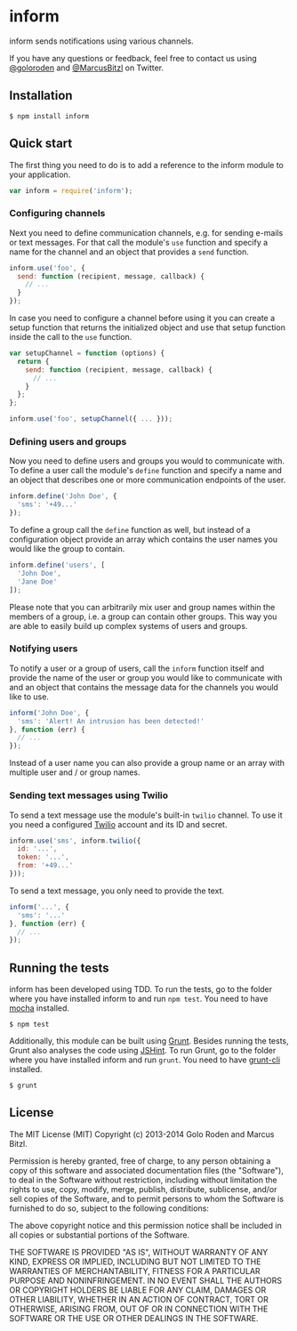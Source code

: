 # inform

inform sends notifications using various channels.

If you have any questions or feedback, feel free to contact us using [@goloroden](https://twitter.com/goloroden) and [@MarcusBitzl](https://twitter.com/MarcusBitzl) on Twitter.

## Installation

    $ npm install inform

## Quick start

The first thing you need to do is to add a reference to the inform module to your application.

```javascript
var inform = require('inform');
```

### Configuring channels

Next you need to define communication channels, e.g. for sending e-mails or text messages. For that call the module's `use` function and specify a name for the channel and an object that provides a `send` function.

```javascript
inform.use('foo', {
  send: function (recipient, message, callback) {
    // ...
  }
});
```

In case you need to configure a channel before using it you can create a setup function that returns the initialized object and use that setup function inside the call to the `use` function.

```javascript
var setupChannel = function (options) {
  return {
    send: function (recipient, message, callback) {
      // ...
    }
  };
};

inform.use('foo', setupChannel({ ... }));
```

### Defining users and groups

Now you need to define users and groups you would to communicate with. To define a user call the module's `define` function and specify a name and an object that describes one or more communication endpoints of the user.

```javascript
inform.define('John Doe', {
  'sms': '+49...'
});
```

To define a group call the `define` function as well, but instead of a configuration object provide an array which contains the user names you would like the group to contain.

```javascript
inform.define('users', [
  'John Doe',
  'Jane Doe'
]);
```

Please note that you can arbitrarily mix user and group names within the members of a group, i.e. a group can contain other groups. This way you are able to easily build up complex systems of users and groups.

### Notifying users

To notify a user or a group of users, call the `inform` function itself and provide the name of the user or group you would like to communicate with and an object that contains the message data for the channels you would like to use.

```javascript
inform('John Doe', {
  'sms': 'Alert! An intrusion has been detected!'
}, function (err) {
  // ...
});
```

Instead of a user name you can also provide a group name or an array with multiple user and / or group names.

### Sending text messages using Twilio

To send a text message use the module's built-in `twilio` channel. To use it you need a configured [Twilio](https://www.twilio.com/) account and its ID and secret.

```javascript
inform.use('sms', inform.twilio({
  id: '...',
  token: '...',
  from: '+49...'
}));
```

To send a text message, you only need to provide the text.

```javascript
inform('...', {
  'sms': '...'
}, function (err) {
  // ...
});
```

## Running the tests

inform has been developed using TDD. To run the tests, go to the folder where you have installed inform to and run `npm test`. You need to have [mocha](https://github.com/visionmedia/mocha) installed.

    $ npm test

Additionally, this module can be built using [Grunt](http://gruntjs.com/). Besides running the tests, Grunt also analyses the code using [JSHint](http://www.jshint.com/). To run Grunt, go to the folder where you have installed inform and run `grunt`. You need to have [grunt-cli](https://github.com/gruntjs/grunt-cli) installed.

    $ grunt

## License

The MIT License (MIT)
Copyright (c) 2013-2014 Golo Roden and Marcus Bitzl.

Permission is hereby granted, free of charge, to any person obtaining a copy of this software and associated documentation files (the "Software"), to deal in the Software without restriction, including without limitation the rights to use, copy, modify, merge, publish, distribute, sublicense, and/or sell copies of the Software, and to permit persons to whom the Software is furnished to do so, subject to the following conditions:

The above copyright notice and this permission notice shall be included in all copies or substantial portions of the Software.

THE SOFTWARE IS PROVIDED "AS IS", WITHOUT WARRANTY OF ANY KIND, EXPRESS OR IMPLIED, INCLUDING BUT NOT LIMITED TO THE WARRANTIES OF MERCHANTABILITY, FITNESS FOR A PARTICULAR PURPOSE AND NONINFRINGEMENT. IN NO EVENT SHALL THE AUTHORS OR COPYRIGHT HOLDERS BE LIABLE FOR ANY CLAIM, DAMAGES OR OTHER LIABILITY, WHETHER IN AN ACTION OF CONTRACT, TORT OR OTHERWISE, ARISING FROM, OUT OF OR IN CONNECTION WITH THE SOFTWARE OR THE USE OR OTHER DEALINGS IN THE SOFTWARE.
